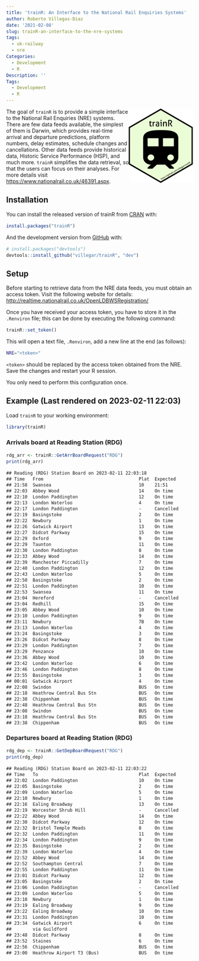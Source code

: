 ```yaml
---
title: 'trainR: An Interface to the National Rail Enquiries Systems'
author: Roberto Villegas-Diaz
date: '2021-02-08'
slug: trainR-an-interface-to-the-nre-systems
tags:
  - uk-railway
  - nre
Categories:
  - Development
  - R
Description: ''
Tags:
  - Development
  - R
---
```


<img src="https://raw.githubusercontent.com/villegar/trainR/main/inst/images/logo.png" alt="logo" align="right" height=200px/>

The goal of `trainR` is to provide a simple interface to the 
National Rail Enquiries (NRE) systems. There are few data feeds 
available, the simplest of them is Darwin, which provides real-time 
arrival and departure predictions, platform numbers, delay estimates, 
schedule changes and cancellations. Other data feeds provide historical 
data, Historic Service Performance (HSP), and much more. `trainR` 
simplifies the data retrieval, so that the users can focus on their 
analyses. For more details visit 
https://www.nationalrail.co.uk/46391.aspx.

## Installation

You can install the released version of trainR from [CRAN](https://CRAN.R-project.org) with:

``` r
install.packages("trainR")
```

And the development version from [GitHub](https://github.com/) with:

``` r
# install.packages("devtools")
devtools::install_github("villegar/trainR", "dev")
```

## Setup
Before starting to retrieve data from the NRE data feeds, you must obtain an access token. 
Visit the following website for details: http://realtime.nationalrail.co.uk/OpenLDBWSRegistration/

Once you have received your access token, you have to store it in the `.Renviron` file; this can be 
done by executing the following command:


```r
trainR::set_token()
```

This will open a text file, `.Renviron`, add a new line at the end (as follows):

```bash
NRE="<token>"
```

`<token>` should be replaced by the access token obtained from the NRE. Save the changes and restart 
your R session.

You only need to perform this configuration once.

## Example (Last rendered on 2023-02-11 22:03)

Load `trainR` to your working environment:

```r
library(trainR)
```

### Arrivals board at Reading Station (RDG)


```r
rdg_arr <- trainR::GetArrBoardRequest("RDG")
print(rdg_arr)
```

```
## Reading (RDG) Station Board on 2023-02-11 22:03:18
## Time   From                                    Plat  Expected
## 21:58  Swansea                                 10    21:51
## 22:03  Abbey Wood                              14    On time
## 22:10  London Paddington                       12    On time
## 22:13  London Waterloo                         4     On time
## 22:17  London Paddington                       -     Cancelled
## 22:19  Basingstoke                             2     On time
## 22:22  Newbury                                 1     On time
## 22:26  Gatwick Airport                         13    On time
## 22:27  Didcot Parkway                          15    On time
## 22:29  Oxford                                  9     On time
## 22:29  Taunton                                 11    On time
## 22:30  London Paddington                       8     On time
## 22:33  Abbey Wood                              14    On time
## 22:39  Manchester Piccadilly                   7     On time
## 22:40  London Paddington                       12    On time
## 22:43  London Waterloo                         5     On time
## 22:50  Basingstoke                             2     On time
## 22:51  London Paddington                       10    On time
## 22:53  Swansea                                 11    On time
## 23:04  Hereford                                -     Cancelled
## 23:04  Redhill                                 15    On time
## 23:05  Abbey Wood                              10    On time
## 23:10  London Paddington                       9     On time
## 23:11  Newbury                                 7B    On time
## 23:13  London Waterloo                         4     On time
## 23:24  Basingstoke                             3     On time
## 23:26  Didcot Parkway                          8     On time
## 23:29  London Paddington                       7     On time
## 23:29  Penzance                                10    On time
## 23:36  Abbey Wood                              10    On time
## 23:42  London Waterloo                         6     On time
## 23:46  London Paddington                       8     On time
## 23:55  Basingstoke                             3     On time
## 00:01  Gatwick Airport                         4     On time
## 22:08  Swindon                                 BUS   On time
## 22:18  Heathrow Central Bus Stn                BUS   On time
## 22:38  Chippenham                              BUS   On time
## 22:48  Heathrow Central Bus Stn                BUS   On time
## 23:08  Swindon                                 BUS   On time
## 23:18  Heathrow Central Bus Stn                BUS   On time
## 23:38  Chippenham                              BUS   On time
```

### Departures board at Reading Station (RDG)


```r
rdg_dep <- trainR::GetDepBoardRequest("RDG")
print(rdg_dep)
```

```
## Reading (RDG) Station Board on 2023-02-11 22:03:22
## Time   To                                      Plat  Expected
## 22:02  London Paddington                       10    On time
## 22:05  Basingstoke                             2     On time
## 22:09  London Waterloo                         5     On time
## 22:10  Newbury                                 1     On time
## 22:16  Ealing Broadway                         13    On time
## 22:19  Worcester Shrub Hill                    -     Cancelled
## 22:22  Abbey Wood                              14    On time
## 22:30  Didcot Parkway                          12    On time
## 22:32  Bristol Temple Meads                    8     On time
## 22:32  London Paddington                       11    On time
## 22:34  London Paddington                       9     On time
## 22:35  Basingstoke                             2     On time
## 22:39  London Waterloo                         4     On time
## 22:52  Abbey Wood                              14    On time
## 22:52  Southampton Central                     7     On time
## 22:55  London Paddington                       11    On time
## 23:01  Didcot Parkway                          12    On time
## 23:05  Basingstoke                             2     On time
## 23:06  London Paddington                       -     Cancelled
## 23:09  London Waterloo                         5     On time
## 23:10  Newbury                                 1     On time
## 23:19  Ealing Broadway                         9     On time
## 23:22  Ealing Broadway                         10    On time
## 23:31  London Paddington                       10    On time
## 23:34  Gatwick Airport                         6     On time
##        via Guildford                           
## 23:48  Didcot Parkway                          8     On time
## 23:52  Staines                                 6     On time
## 22:56  Chippenham                              BUS   On time
## 23:00  Heathrow Airport T3 (Bus)               BUS   On time
```
